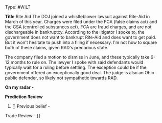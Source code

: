Type: #WILT 

**Title**
Rite Aid
The DOJ joined a whistleblower lawsuit against Rite-Aid in March of this year. Charges were filed under the FCA (false claims act) and the CSA (controlled substances act). FCA are fraud charges, and are not dischargeable in bankruptcy. According to the litigator I spoke to, the government does not want to bankrupt Rite-Aid and does want to get paid. But it won't hesitate to push into a filing if necessary. I'm not how to square both of these claims, given RAD's precarious state. 

The company filed a motion to dismiss in June, and these typically take 6-12 months to rule on. The lawyer I spoke with said defendants would typically wait for a ruling before settling. The exception could be if the government offered an exceptionally good deal. The judge is also an Ohio public defender, so likely not sympathetic towards RAD. 


**On my radar -** 



**Prediction Review**  

1) []
Previous belief -

Trade Review  - 
[]

